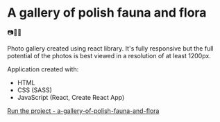 # A gallery of polish fauna and flora

:camera::sunrise_over_mountains::sunglasses:

Photo gallery created using react library. It's fully responsive but the full potential of the photos is best viewed in a resolution of at least 1200px.

Application created with:

- HTML
- CSS (SASS)
- JavaScript (React, Create React App)

[Run the project - a-gallery-of-polish-fauna-and-flora](https://orionfanweb1701.github.io/a-gallery-of-polish-fauna-and-flora/)
